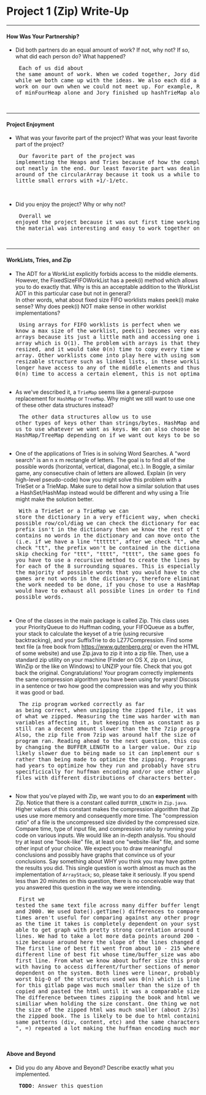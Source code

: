 # Project 1 (Zip) Write-Up #
--------

#### How Was Your Partnership? ####
-   Did both partners do an equal amount of work?  If not, why not?
    If so, what did each person do? What happened?<pre>
Each of us did about the same amount of work. When we coded together, 
Jory did the typing while we both came up with the ideas. We also each did
a little bit of work on our own when we could not meet up. For example, Ryan
did a lot of minFourHeap alone and Jory finished up hashTrieMap alone.
</pre><br>

-----

#### Project Enjoyment ####
-   What was your favorite part of the project?  What was your least
    favorite part of the project?<pre>
Our favorite part of the project was implementing the Heaps and Tries because
of how the complex math worked out neatly in the end. 
Our least favorite part was dealing with the wrap around of the circularArray
because it took us a while to iron out the little small errors with +1/-1/etc.
</pre><br>

-   Did you enjoy the project?  Why or why not?<pre>
Overall we enjoyed the project because it was out first time working together
and the material was interesting and easy to work together on.
</pre><br>

-----

#### WorkLists, Tries, and Zip ####
-   The ADT for a WorkList explicitly forbids access to the middle elements.  However, the FixedSizeFIFOWorkList has a peek(i) method
    which allows you to do exactly that.  Why is this an acceptable addition to the WorkList ADT in this particular case but not in general?  
    In other words, what about fixed size FIFO worklists makes peek(i) make sense? Why does peek(i) NOT make sense in other worklist implementations?<pre>
Using arrays for FIFO worklists is perfect when we know a max size of the worklist, peek(i) becomes very easy
 and quick for arrays because its just a little math and accessing one index in the array which is O(1). 
 The problem with arrays is that they can't be resized, and it would take 0(n) time to copy every time we 
 need a bigger array. Other worklists come into play here with using some type of resizable structure such 
 as linked lists, in these worklists we no longer have access to any of the middle elements and thus is 
 would take 0(n) time to access a certain element, this is not optimal.
</pre><br>
-   As we've described it, a `TrieMap` seems like a general-purpose replacement for `HashMap` or `TreeMap`.  Why might we still want to use one
    of these other data structures instead?<pre>
The other data structures allow us to use other types of keys other than strings/bytes. HashMap and TreeMap allow 
us to use whatever we want as keys. We can also choose between HashMap/TreeMap depending on if we want out keys
to be sorted. 
</pre><br>
-   One of the applications of Tries is in solving Word Searches.  A "word search" is an n x m rectangle of letters.  The goal is to find all
    of the possible words (horizontal, vertical, diagonal, etc.).  In Boggle, a similar game, any consecutive chain of letters
    are allowed.  Explain (in very high-level pseudo-code) how you might solve this problem with a TrieSet or a TrieMap.  Make sure to detail
    how a similar solution that uses a HashSet/HashMap instead would be different and why using a Trie might make the solution better.<pre>
With a TrieSet or a TrieMap we can store the dictionary in a very efficient way, when checking each possible row/col/diag
we can check the dictionary for each prefix, if a prefix isn't in the dictionary then we know the rest of the row/col
contains no words in the dictionary and can move onto the next line (i.e. if we have a line "tttttt", after we check "t",
when we go to check "tt", the prefix won't be contained in the dictionary and we can skip checking for "ttt", "tttt",
 "tttt", the same goes for boggle except you have to use a recursive method to create the lines by making a line for 
 each of the 8 surrounding squares.
This is especially useful because the majority of possible words that you would have to check in these games are not words in the dictionary, therefore eliminating a lot of the work needed to be done, if you chose to use a HashMap or 
TreeMap you would have to exhaust all possible lines in order to find all the possible words.

</pre><br>
-   One of the classes in the main package is called Zip.  This class uses your PriorityQueue to do Huffman coding, your FIFOQueue as a buffer,
    your stack to calculate the keyset of a trie (using recursive backtracking), and your SuffixTrie to do LZ77Compression.  Find some text file
    (a free book from https://www.gutenberg.org/ or even the HTML of some website) and use Zip.java to zip it into a zip file.  Then, use a 
    standard zip utility on your machine (Finder on OS X, zip on Linux, WinZip or the like on Windows) to UNZIP your file.  Check that you got back
    the original.  Congratulations!  Your program correctly implements the same compression algorithm you have been using for years!  Discuss in a
    sentence or two how good the compression was and why you think it was good or bad.<pre>
The zip program worked correctly as far as being correct, when unzipping the zipped file, it 
was an exactly copy of what we zipped.  Measuring the time was harder with many outside 
variables affecting it, but keeping them as constant as possible our zip still ran a decent 
amount slower than the the 7zip program we used.  Also, the zip file from 7zip was around 
half the size of the fileour zip program ran.  Reading ahead to the next question, this 
could be changed by changing the BUFFER_LENGTH to a larger value.  Our zip program is 
most likely slower due to being made so it can implement our structures rather than being 
made to optimize the zipping.  Programs like 7zip have had years to optimize how they run 
and probably have structures built specificically for huffman encoding and/or use other 
algorithms that zip files with different distributions of characters better. 
</pre><br>
-   Now that you've played with Zip, we want you to do an **experiment** with Zip.  Notice that there is a constant called `BUFFER_LENGTH` in `Zip.java`.
    Higher values of this constant makes the compression algorithm that Zip uses use more memory and consequently more time.  The "compression ratio"
    of a file is the uncompressed size divided by the compressed size.  Compare time, type of input file, and compression ratio by running
    your code on various inputs.  We would like an in-depth analysis.  You should try at least one "book-like" file, at least one "website-like" file,
    and some other input of your choice.  We expect you to draw meaningful conclusions and possibly have graphs that convince us of your conclusions. 
    Say something about WHY you think you may have gotten the results you did.
    This single question is worth almost as much as the implementation of `ArrayStack`; so, please take it seriously.  If you spend less than 20 minutes
    on this question, there is no conceivable way that you answered this question in the way we were intending.<pre>
First we tested the same text file across many differ buffer lengths between 10 and 2000.  We used 
Date().getTime() differences to compare zip times, the times aren't useful for comparing against
any other programs or systems as the time it takes is completely dependent on your system but we were
able to get graph with pretty strong correlation around two different lines.  We had to take a lot
 more data points around 200 - 400 buffer size because around here the slope of the lines changed 
 dramatically.  The first line of best fit went from about 10 - 215 where it leaped to a different
  line of best fit whose time/buffer_size was about 150% of the first line.  From what we know about
   buffer size this probably has to do with having to access different/further sections of memory 
   and is dependent on the system. Both lines were linear, probably due to the worst big-O of the 
   structures used was 0(n) which is linear. The html for this gitlab page was much smaller than 
   the size of the book, so we copied and pasted the html until it was a comparable size to the 
   book.  The difference between times zipping the book and html were very similiar when holding 
   the size constant.  One thing we noticed was that the size of the zipped html was much smaller 
   (about 2/3s) of the size of the zipped book.  The is likely to be due to html containing a lot 
   of the same patterns (div, content, etc) and the same characters (<, >, ", =) repeated a lot 
   making the huffman encoding much more efficient.
</pre><br>

#### Above and Beyond ####
-   Did you do any Above and Beyond?  Describe exactly what you
    implemented.<pre>
**TODO**: Answer this question
</pre><br>

